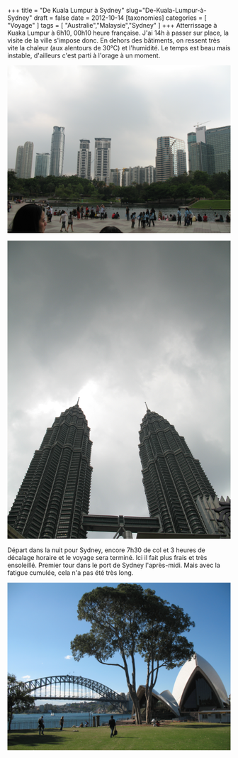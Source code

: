 +++
title = "De Kuala Lumpur à Sydney"
slug="De-Kuala-Lumpur-à-Sydney"
draft = false
date = 2012-10-14
[taxonomies]
categories = [ "Voyage" ]
tags = [ "Australie","Malaysie","Sydney" ]
+++
Atterrissage à Kuaka Lumpur à 6h10, 00h10 heure française.
J'ai 14h à passer sur place, la visite de la ville s'impose donc.
En dehors des bâtiments, on ressent très vite la chaleur (aux alentours de 30°C) et l'humidité.
Le temps est beau mais instable, d'ailleurs c'est parti à l'orage à un moment.

<a href="/Australie/IMG_0023.JPG" title=""><img src="/Australie/IMG_0023.JPG" /></a>

<a href="/Australie/IMG_0026.JPG" title=""><img src="/Australie/IMG_0026.JPG" /></a>

Départ dans la nuit pour Sydney, encore 7h30 de col et 3 heures de décalage horaire et le voyage sera terminé.
Ici il fait plus frais et très ensoleillé.
Premier tour dans le port de Sydney l'après-midi. Mais avec la fatigue cumulée, cela n'a pas été très long.

<a href="/Australie/IMG_0046.JPG" title=""><img src="/Australie/IMG_0046.JPG" /></a>